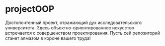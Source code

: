 # projectOOP
Достопочтенный проект, отражающий дух исследовательского университета. Здесь объектно-ориентированное искусство встречается с совершенством проектирования. Пусть сей репозиторий станет алмазом в короне вашего труда!
